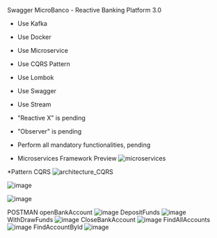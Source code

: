 Swagger MicroBanco - Reactive Banking Platform 3.0
* Use Kafka
* Use Docker
* Use Microservice
* Use CQRS Pattern 
* Use Lombok
* Use Swagger
* Use Stream
* "Reactive X" is pending
* "Observer" is pending
* Perform all mandatory functionalities, pending


* Microservices Framework Preview
![microservices](https://github.com/raiszbook/microbankCQRS/assets/33364775/54cacc01-10f0-45f1-b368-58a3ae5dfdd9)

*Pattern CQRS
![architecture_CQRS](https://github.com/raiszbook/microbankCQRS/assets/33364775/f6f28870-79f9-4cad-ae0f-17eec8dda7e0)

![image](https://github.com/raiszbook/microbankCQRS/assets/33364775/73c4cf47-19b8-400e-8ffa-18ac518fee5f)

![image](https://github.com/raiszbook/microbankCQRS/assets/33364775/3f7bd30b-278a-48c1-a191-8e6a40c7142f)

POSTMAN
openBankAccount
![image](https://github.com/raiszbook/microbankCQRS/assets/33364775/df78bdf7-b4fe-4f6f-9bf9-74e1d8c3106b)
DepositFunds
![image](https://github.com/raiszbook/microbankCQRS/assets/33364775/8b48ad81-cfe2-4b97-ac6d-c347fdab5afd)
WithDrawFunds
![image](https://github.com/raiszbook/microbankCQRS/assets/33364775/ee833820-5ceb-4456-adc6-e2dd5c6bf82d)
CloseBankAccount
![image](https://github.com/raiszbook/microbankCQRS/assets/33364775/3c4eac7d-0798-46be-9eb5-ce8adc281a0c)
FindAllAccounts
![image](https://github.com/raiszbook/microbankCQRS/assets/33364775/2d389e26-4903-49dc-9ef9-656c42b098c5)
FindAccountById
![image](https://github.com/raiszbook/microbankCQRS/assets/33364775/65eef378-9e85-4b9a-a02c-8282c436c842)
